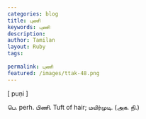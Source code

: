```yaml
---
categories: blog
title: புணி
keywords: புணி
description: 
author: Tamilan
layout: Ruby
tags: 
 
permalink: புணி
featured: /images/ttak-48.png
---
```

  
[ puṇi ]  
  
பெ. perh. பிணி. Tuft of hair; மயிர்முடி. (அக. நி.)